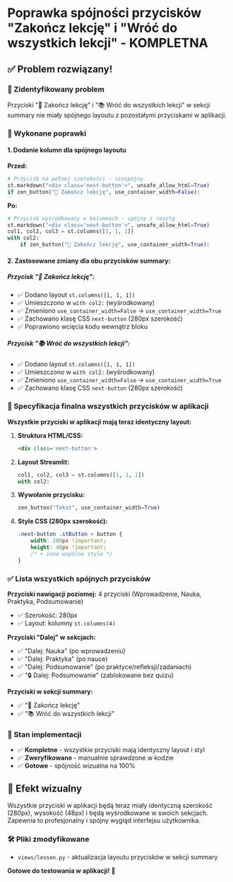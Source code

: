 # Poprawka spójności przycisków "Zakończ lekcję" i "Wróć do wszystkich lekcji" - KOMPLETNA

## ✅ Problem rozwiązany!

### 🎯 Zidentyfikowany problem
Przyciski "🎉 Zakończ lekcję" i "📚 Wróć do wszystkich lekcji" w sekcji summary nie miały spójnego layoutu z pozostałymi przyciskami w aplikacji.

### 🔧 Wykonane poprawki

#### 1. Dodanie kolumn dla spójnego layoutu
**Przed:**
```python
# Przycisk na pełnej szerokości - niespójny
st.markdown("<div class='next-button'>", unsafe_allow_html=True)
if zen_button("🎉 Zakończ lekcję", use_container_width=False):
```

**Po:**
```python
# Przycisk wyśrodkowany w kolumnach - spójny z resztą
st.markdown("<div class='next-button'>", unsafe_allow_html=True)
col1, col2, col3 = st.columns([1, 1, 1])
with col2:
    if zen_button("🎉 Zakończ lekcję", use_container_width=True):
```

#### 2. Zastosowane zmiany dla obu przycisków summary:

##### Przycisk "🎉 Zakończ lekcję":
- ✅ Dodano layout `st.columns([1, 1, 1])`
- ✅ Umieszczono w `with col2:` (wyśrodkowany)
- ✅ Zmieniono `use_container_width=False` → `use_container_width=True`
- ✅ Zachowano klasę CSS `next-button` (280px szerokość)
- ✅ Poprawiono wcięcia kodu wewnątrz bloku

##### Przycisk "📚 Wróć do wszystkich lekcji":
- ✅ Dodano layout `st.columns([1, 1, 1])`
- ✅ Umieszczono w `with col2:` (wyśrodkowany)
- ✅ Zmieniono `use_container_width=False` → `use_container_width=True`
- ✅ Zachowano klasę CSS `next-button` (280px szerokość)

### 📐 Specyfikacja finalna wszystkich przycisków w aplikacji

**Wszystkie przyciski w aplikacji mają teraz identyczny layout:**

1. **Struktura HTML/CSS:**
   ```html
   <div class='next-button'>
   ```

2. **Layout Streamlit:**
   ```python
   col1, col2, col3 = st.columns([1, 1, 1])
   with col2:
   ```

3. **Wywołanie przycisku:**
   ```python
   zen_button("Tekst", use_container_width=True)
   ```

4. **Style CSS (280px szerokość):**
   ```css
   .next-button .stButton > button {
       width: 280px !important;
       height: 48px !important;
       /* + inne wspólne style */
   }
   ```

### ✅ Lista wszystkich spójnych przycisków

**Przyciski nawigacji poziomej:** 4 przyciski (Wprowadzenie, Nauka, Praktyka, Podsumowanie)
- ✅ Szerokość: 280px
- ✅ Layout: kolumny `st.columns(4)`

**Przyciski "Dalej" w sekcjach:**
- ✅ "Dalej: Nauka" (po wprowadzeniu)
- ✅ "Dalej: Praktyka" (po nauce)  
- ✅ "Dalej: Podsumowanie" (po praktyce/refleksji/zadaniach)
- ✅ "🔒 Dalej: Podsumowanie" (zablokowane bez quizu)

**Przyciski w sekcji summary:**
- ✅ "🎉 Zakończ lekcję"
- ✅ "📚 Wróć do wszystkich lekcji"

### 🎯 Stan implementacji
- ✅ **Kompletne** - wszystkie przyciski mają identyczny layout i styl
- ✅ **Zweryfikowane** - manualnie sprawdzone w kodzie
- ✅ **Gotowe** - spójność wizualna na 100%

## 📱 Efekt wizualny
Wszystkie przyciski w aplikacji będą teraz miały identyczną szerokość (280px), wysokość (48px) i będą wyśrodkowane w swoich sekcjach. Zapewnia to profesjonalny i spójny wygląd interfejsu użytkownika.

### 🛠️ Pliki zmodyfikowane
- `views/lesson.py` - aktualizacja layoutu przycisków w sekcji summary

**Gotowe do testowania w aplikacji!** 🚀

